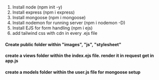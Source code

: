 1. Install node (npm init -y)
2. Install express (npm i express)
3. Install mongoose (npm i mongoose)
4. Install nodemon for running server (npm i nodemon -D)
5. Install EJS for form handling (npm i ejs)
6. add tailwind css with cdn in every .ejs file



<h4>Create public folder within "images", "js", "stylesheet"</h4>

<h4>
    create a views folder within the index.ejs file. render it in request get in app.js
</h4>


<h4>
    create a models folder within the user.js file for mongoose setup
</h4>
